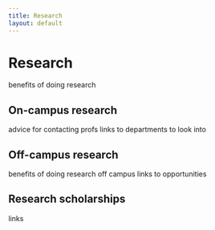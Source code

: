 ```yaml
---
title: Research
layout: default
---
```

<link rel="stylesheet" href="main.css">

# Research

benefits of doing research

## On-campus research

advice for contacting profs
links to departments to look into

## Off-campus research

benefits of doing research off campus
links to opportunities

## Research scholarships

links
